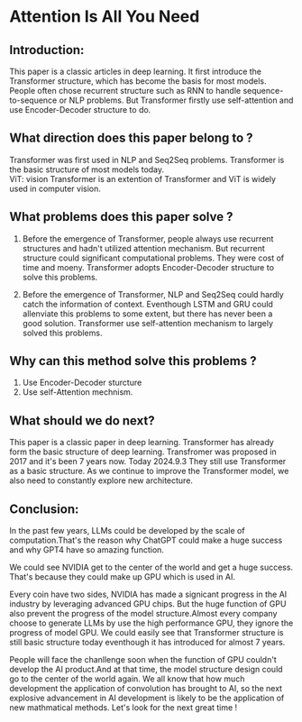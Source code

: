 # Attention Is All You Need

## Introduction:
This paper is a classic articles in deep learning. It first introduce the Transformer structure, which has become the basis for most models. People often chose recurrent structure such as RNN to handle sequence-to-sequence or NLP problems. But Transformer firstly use self-attention and use Encoder-Decoder structure to do.

## What direction does this paper belong to ? 
Transformer was first used in NLP and Seq2Seq problems. Transformer is the basic structure of most models today.  
ViT: vision Transformer is an extention of Transformer and ViT is widely used in computer vision.

## What problems does this paper solve ?  
1. Before the emergence of Transformer, people always use recurrent structures and hadn't utilized attention mechanism. But recurrent structure could significant computational problems. They were cost of time and moeny. Transformer adopts Encoder-Decoder structure to solve this problems.

2. Before the emergence of Transformer, NLP and Seq2Seq could hardly catch the information of context. Eventhough LSTM and GRU could allenviate this problems to some extent, but there has never been a good solution. Transformer use self-attention mechanism to largely solved this problems.

## Why can this method solve this problems ?
1. Use Encoder-Decoder sturcture
2. Use self-Attention mechnism.

## What should we do next? 
This paper is a classic paper in deep learning. Transformer has already form the basic structure of deep learning. Transfromer was proposed in 2017 and it's been 7 years now. Today 2024.9.3 They still use Transformer as a basic structure. As we continue to improve the Transformer model, we also need to constantly explore new architecture.

## Conclusion:
In the past few years, LLMs could be developed by the scale of computation.That's the reason why ChatGPT could make a huge success and why GPT4 have so amazing function.  

We could see NVIDIA get to the center of the world and get a huge success. That's because they could make up GPU which is used in AI.  

Every coin have two sides, NVIDIA has made a signicant progress in the AI industry by leveraging advanced GPU chips. But the huge function of GPU also prevent the progress of the model structure.Almost every company choose to generate LLMs by use the high performance GPU, they ignore the progress of model GPU. We could easily see that Transformer structure is still basic structure today eventhough it has introduced for almost 7 years.  

People will face the chanllenge soon when the function of GPU couldn't develop the AI product.And at that time, the model structure design could go to the center of the world again. We all know that how much development the application of convolution has brought to AI, so the next explosive advancement in AI development is likely to be the application of new mathmatical methods.
Let's look for the next great time !  